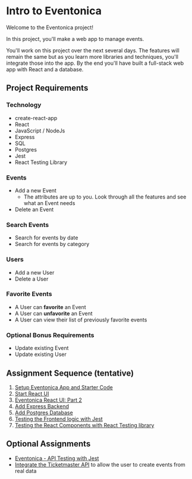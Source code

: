 # Intro to Eventonica

Welcome to the Eventonica project!

In this project, you'll make a web app to manage events.

You'll work on this project over the next several days. The features will remain the same but as you learn more libraries and techniques, you'll integrate those into the app. By the end you'll have built a full-stack web app with React and a database.

## Project Requirements

### Technology

- create-react-app
- React
- JavaScript / NodeJs
- Express
- SQL
- Postgres
- Jest
- React Testing Library

### Events

- Add a new Event
  - The attributes are up to you. Look through all the features and see what an Event needs
- Delete an Event

### Search Events

- Search for events by date
- Search for events by category

### Users

- Add a new User
- Delete a User

### Favorite Events

- A User can **favorite** an Event
- A User can **unfavorite** an Event
- A User can view their list of previously favorite events

### Optional Bonus Requirements

- Update existing Event
- Update existing User

## Assignment Sequence (tentative)

1. [Setup Eventonica App and Starter Code](./eventonica-setup.md)
1. [Start React UI](./eventonica-react-ui.md)
1. [Eventonica React UI: Part 2](./eventonica-react-ui-advanced.md)
1. [Add Express Backend](./eventonica-express-backend.md)
1. [Add Postgres Database](./eventonica-postgres.md)
1. [Testing the Frontend logic with Jest](./eventonica-test-frontend.md)
1. [Testing the React Components with React Testing library](./eventonica-test-rtl.md)

## Optional Assignments

- [Eventonica - API Testing with Jest](./eventonica-test-api.md)
- [Integrate the Ticketmaster API](./ticketmaster-api.md) to allow the user to create events from real data
